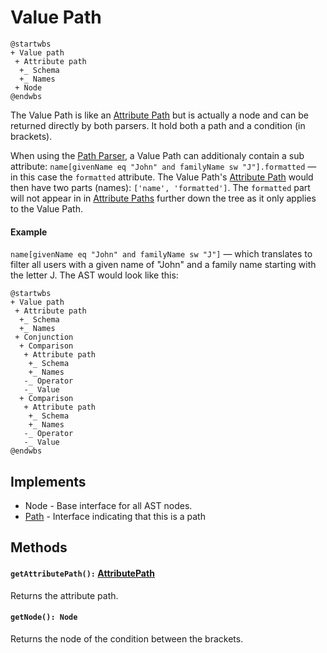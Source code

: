 # Value Path

```plantuml
@startwbs
+ Value path
 + Attribute path
  +_ Schema
  +_ Names
 + Node
@endwbs
```

The Value Path is like an [Attribute Path](./attribute-path.md) but is actually a node and can be returned directly by both parsers. It hold both a path and a condition (in brackets).

When using the [Path Parser](../parsers.md), a Value Path can additionaly contain a sub attribute: `name[givenName eq "John" and familyName sw "J"].formatted` — in this case the `formatted` attribute. The Value Path's [Attribute Path](./attribute-path.md) would then have two parts (names): `['name', 'formatted']`. The `formatted` part will not appear in in [Attribute Paths](./attribute-path.md) further down the tree as it only applies to the Value Path.

#### Example

`name[givenName eq "John" and familyName sw "J"]` — which translates to filter all users with a given name of "John" and a family name starting with the letter J. The AST would look like this:

```plantuml
@startwbs
+ Value path
 + Attribute path
  +_ Schema
  +_ Names
 + Conjunction
  + Comparison
   + Attribute path
    +_ Schema
    +_ Names
   -_ Operator
   -_ Value
  + Comparison
   + Attribute path
    +_ Schema
    +_ Names
   -_ Operator
   -_ Value
@endwbs
```

## Implements

* Node - Base interface for all AST nodes.
* [Path](./path.md) - Interface indicating that this is a path

## Methods

#### `getAttributePath():` [AttributePath](./attribute-path.md)

Returns the attribute path.

#### `getNode(): Node`

Returns the node of the condition between the brackets.